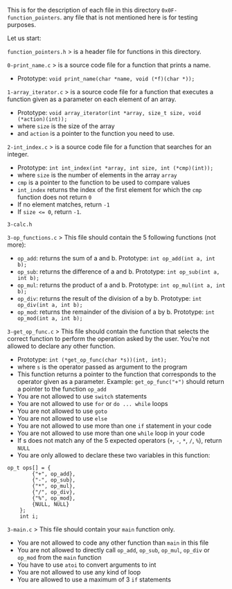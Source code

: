 This is for the description of each file in this directory `0x0F-function_pointers`.
any file that is not mentioned here is for testing purposes.

Let us start:

`function_pointers.h` > is a header file for functions in this directory.

`0-print_name.c` > is a source code file for a function that prints a name.
- Prototype: `void print_name(char *name, void (*f)(char *));`

`1-array_iterator.c` > is a source code file for a function that executes a function given as a parameter on each element of an array.
- Prototype: `void array_iterator(int *array, size_t size, void (*action)(int));`
- where `size` is the size of the array
- and `action` is a pointer to the function you need to use.

`2-int_index.c` > is a source code file for a function that searches for an integer.
- Prototype: `int int_index(int *array, int size, int (*cmp)(int));`
- where `size` is the number of elements in the array `array`
- `cmp` is a pointer to the function to be used to compare values
- `int_index` returns the index of the first element for which the `cmp` function does not return `0`
- If no element matches, return `-1`
- If `size <= 0`, return `-1`.

`3-calc.h`

`3-op_functions.c` > This file should contain the 5 following functions (not more):
- `op_add`: returns the sum of a and b. Prototype: `int op_add(int a, int b);`
- `op_sub`: returns the difference of a and b. Prototype: `int op_sub(int a, int b);`
- `op_mul`: returns the product of a and b. Prototype: `int op_mul(int a, int b);`
- `op_div`: returns the result of the division of a by b. Prototype: `int op_div(int a, int b);`
- `op_mod`: returns the remainder of the division of a by b. Prototype: `int op_mod(int a, int b);`

`3-get_op_func.c` > This file should contain the function that selects the correct function to perform the operation asked by the user. You’re not allowed to declare any other function.
- Prototype: `int (*get_op_func(char *s))(int, int);`
- where `s` is the operator passed as argument to the program
- This function returns a pointer to the function that corresponds to the operator given as a parameter. Example: `get_op_func("+")` should return a pointer to the function `op_add`
- You are not allowed to use `switch` statements
- You are not allowed to use `for` or `do ... while` loops
- You are not allowed to use `goto`
- You are not allowed to use `else`
- You are not allowed to use more than one `if` statement in your code
- You are not allowed to use more than one `while` loop in your code
- If s does not match any of the 5 expected operators (`+`, `-`, `*`, `/`, `%`), return `NULL`
- You are only allowed to declare these two variables in this function:
```
op_t ops[] = {
        {"+", op_add},
        {"-", op_sub},
        {"*", op_mul},
        {"/", op_div},
        {"%", op_mod},
        {NULL, NULL}
    };
    int i;
```

`3-main.c` > This file should contain your `main` function only.
- You are not allowed to code any other function than `main` in this file
- You are not allowed to directly call `op_add`, `op_sub`, `op_mul`, `op_div` or `op_mod` from the `main` function
- You have to use `atoi` to convert arguments to int
- You are not allowed to use any kind of loop
- You are allowed to use a maximum of 3 `if` statements
